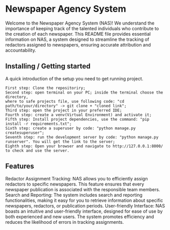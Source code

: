 # Newspaper Agency System

Welcome to the Newspaper Agency System (NAS)! 
We understand the importance of keeping track of the talented individuals who contribute 
to the creation of each newspaper. 
This README file provides essential information on NAS, a system designed to streamline 
the tracking of redactors assigned to newspapers, ensuring accurate attribution and accountability.

## Installing / Getting started

A quick introduction of the setup you need to get running project.

```shell
First step: Clone the repositoriry;
Second step: open terminal on your PC; inside the terminal choose the directory, 
where to safe projects file, use following code: "cd path/to/your/directory" -> git clone + "cloned link";
Third step: open the project in your preferred IDE;
Fourth step: create a venv(Virtual Environment) and activate it;
Fifth step: Install project dependencies, use the command: "pip install -r requirements.txt";
Sixth step: create a superuser by code: "python manage.py createsuperuser";
Seventh step: run the development server by code: "python manage.py runserver". You will get the link to the server;
Eighth step: Open your browser and navigate to http://127.0.0.1:8000/ to check and use the server.
```

## Features

Redactor Assignment Tracking: NAS allows you to efficiently assign redactors to specific newspapers. 
This feature ensures that every newspaper publication is associated with the responsible team members. 
Search and Reporting: The system includes search and reporting functionalities, making it easy for you to 
retrieve information about specific newspapers, redactors, or publication periods. 
User-friendly Interface: NAS boasts an intuitive and user-friendly interface, designed for ease 
of use by both experienced and new users. 
The system promotes efficiency and reduces the likelihood of errors in tracking assignments.
